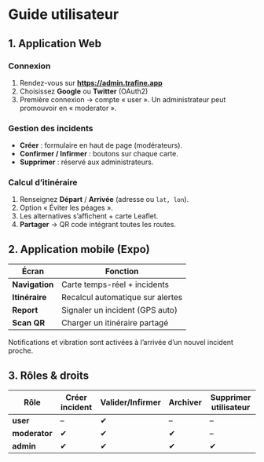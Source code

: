 # Guide utilisateur

## 1. Application Web

### Connexion
1. Rendez-vous sur **https://admin.trafine.app**  
2. Choisissez **Google** ou **Twitter** (OAuth2)  
3. Première connexion → compte « user ». Un administrateur peut promouvoir en « moderator ».

### Gestion des incidents
* **Créer** : formulaire en haut de page (modérateurs).  
* **Confirmer / Infirmer** : boutons sur chaque carte.  
* **Supprimer** : réservé aux administrateurs.

### Calcul d’itinéraire
1. Renseignez **Départ** / **Arrivée** (adresse ou `lat, lon`).  
2. Option « Éviter les péages ».  
3. Les alternatives s’affichent + carte Leaflet.  
4. **Partager** → QR code intégrant toutes les routes.

## 2. Application mobile (Expo)

| Écran                     | Fonction                          |
|---------------------------|-----------------------------------|
| **Navigation**            | Carte temps-réel + incidents      |
| **Itinéraire**            | Recalcul automatique sur alertes  |
| **Report**                | Signaler un incident (GPS auto)   |
| **Scan QR**               | Charger un itinéraire partagé     |

Notifications et vibration sont activées à l’arrivée d’un nouvel incident proche.

## 3. Rôles & droits

| Rôle       | Créer incident | Valider/Infirmer | Archiver | Supprimer utilisateur |
|------------|---------------|------------------|----------|-----------------------|
| **user**   | –             | ✔                | –        | –                     |
| **moderator** | ✔         | ✔                | ✔        | –                     |
| **admin**  | ✔             | ✔                | ✔        | ✔                     |